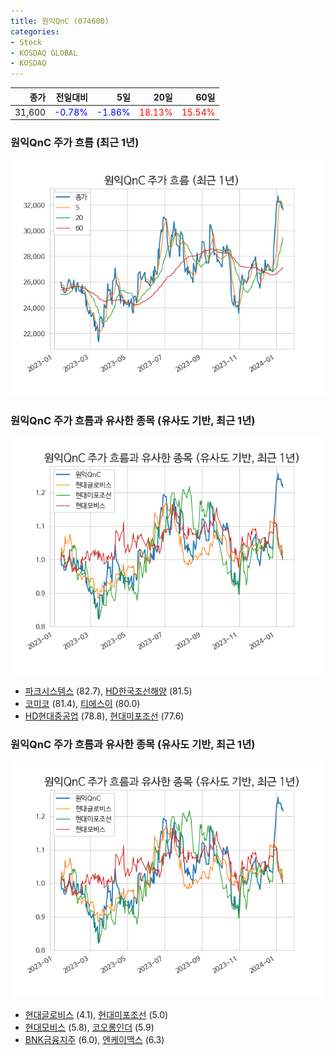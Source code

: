 ```yaml
---
title: 원익QnC (074600)
categories:
- Stock
- KOSDAQ GLOBAL
- KOSDAQ
---
```


|종가|전일대비|5일|20일|60일|
|---:|-------:|--:|---:|---:|
|31,600|<span style="color: blue">-0.78%</span>|<span style="color: blue">-1.86%</span>|<span style="color: red">18.13%</span>|<span style="color: red">15.54%</span>|

<!-- more -->
### 원익QnC 주가 흐름 (최근 1년)
![074600](/assets/images/stock/074600.png)


### 원익QnC 주가 흐름과 유사한 종목 (유사도 기반, 최근 1년)
![074600](/assets/images/stock/074600_sim.png)

- [파크시스템스](/140860/) (82.7), [HD한국조선해양](/009540/) (81.5)
- [코미코](/183300/) (81.4), [티에스이](/131290/) (80.0)
- [HD현대중공업](/329180/) (78.8), [현대미포조선](/010620/) (77.6)


### 원익QnC 주가 흐름과 유사한 종목 (유사도 기반, 최근 1년)
![074600](/assets/images/stock/074600_sim.png)

- [현대글로비스](/086280/) (4.1), [현대미포조선](/010620/) (5.0)
- [현대모비스](/012330/) (5.8), [코오롱인더](/120110/) (5.9)
- [BNK금융지주](/138930/) (6.0), [엔케이맥스](/182400/) (6.3)